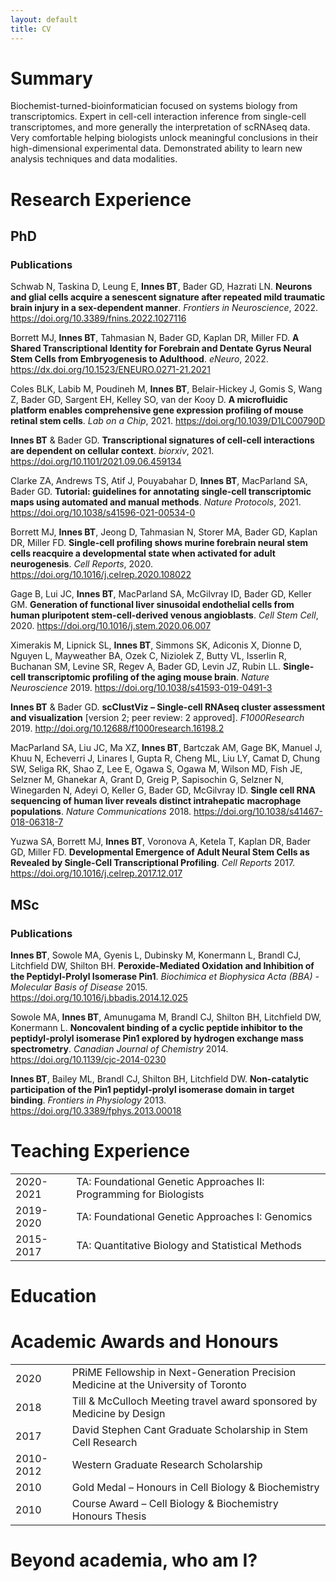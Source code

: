 ```yaml
---
layout: default
title: CV
---
```


# Summary
Biochemist-turned-bioinformatician focused on systems biology from transcriptomics.  Expert in cell-cell interaction inference from single-cell transcriptomes, and more generally the interpretation of scRNAseq data.  Very comfortable helping biologists unlock meaningful conclusions in their high-dimensional experimental data.  Demonstrated ability to learn new analysis techniques and data modalities.

# Research Experience
## PhD
### Publications

Schwab N, Taskina D, Leung E, **Innes BT**, Bader GD, Hazrati LN.  **Neurons and glial cells acquire a senescent signature after repeated mild traumatic brain injury in a sex-dependent manner**. *Frontiers in Neuroscience*, 2022. https://doi.org/10.3389/fnins.2022.1027116

Borrett MJ, **Innes BT**, Tahmasian N, Bader GD, Kaplan DR, Miller FD. **A Shared Transcriptional Identity for Forebrain and Dentate Gyrus Neural Stem Cells from Embryogenesis to Adulthood**. *eNeuro*, 2022. https://dx.doi.org/10.1523/ENEURO.0271-21.2021

Coles BLK, Labib M, Poudineh M, **Innes BT**, Belair-Hickey J, Gomis S, Wang Z, Bader GD, Sargent EH, Kelley SO, van der Kooy D. **A microfluidic platform enables comprehensive gene expression profiling of mouse retinal stem cells**. *Lab on a Chip*, 2021. https://doi.org/10.1039/D1LC00790D

**Innes BT** & Bader GD. **Transcriptional signatures of cell-cell interactions are dependent on cellular context**. *biorxiv*, 2021. https://doi.org/10.1101/2021.09.06.459134

Clarke ZA, Andrews TS, Atif J, Pouyabahar D, **Innes BT**, MacParland SA,  Bader GD.  **Tutorial: guidelines for annotating single-cell transcriptomic maps using automated and manual methods**. *Nature Protocols*, 2021. https://doi.org/10.1038/s41596-021-00534-0

Borrett MJ, **Innes BT**, Jeong D, Tahmasian N, Storer MA, Bader GD, Kaplan DR, Miller FD.  **Single-cell profiling shows murine forebrain neural stem cells reacquire a developmental state when activated for adult neurogenesis**. *Cell Reports*, 2020. https://doi.org/10.1016/j.celrep.2020.108022

Gage B, Lui JC, **Innes BT**, MacParland SA, McGilvray ID, Bader GD, Keller GM. **Generation of functional liver sinusoidal endothelial cells from human pluripotent stem-cell-derived venous angioblasts**. *Cell Stem Cell*, 2020. https://doi.org/10.1016/j.stem.2020.06.007

Ximerakis M, Lipnick SL, **Innes BT**, Simmons SK, Adiconis X, Dionne D, Nguyen L, Mayweather BA, Ozek C, Niziolek Z, Butty VL, Isserlin R, Buchanan SM, Levine SR, Regev A, Bader GD, Levin JZ, Rubin LL. **Single-cell transcriptomic profiling of the aging mouse brain**. *Nature Neuroscience* 2019. https://doi.org/10.1038/s41593-019-0491-3

**Innes BT** & Bader GD. **scClustViz – Single-cell RNAseq cluster assessment and visualization** [version 2; peer review: 2 approved]. *F1000Research* 2019. http://doi.org/10.12688/f1000research.16198.2

MacParland SA, Liu JC, Ma XZ, **Innes BT**, Bartczak AM, Gage BK, Manuel J, Khuu N, Echeverri J, Linares I, Gupta R, Cheng ML, Liu LY, Camat D, Chung SW, Seliga RK, Shao Z, Lee E, Ogawa S, Ogawa M, Wilson MD, Fish JE, Selzner M, Ghanekar A, Grant D, Greig P, Sapisochin G, Selzner N, Winegarden N, Adeyi O, Keller G, Bader GD, McGilvray ID. **Single cell RNA sequencing of human liver reveals distinct intrahepatic macrophage populations**. *Nature Communications* 2018. https://doi.org/10.1038/s41467-018-06318-7

Yuzwa SA, Borrett MJ, **Innes BT**, Voronova A, Ketela T, Kaplan DR, Bader GD, Miller FD. **Developmental Emergence of Adult Neural Stem Cells as Revealed by Single-Cell Transcriptional Profiling**. *Cell Reports* 2017.  https://doi.org/10.1016/j.celrep.2017.12.017



## MSc
### Publications
**Innes BT**, Sowole MA, Gyenis L, Dubinsky M, Konermann L, Brandl CJ, Litchfield DW, Shilton BH. **Peroxide-Mediated Oxidation and Inhibition of the Peptidyl-Prolyl Isomerase Pin1**. *Biochimica et Biophysica Acta (BBA) - Molecular Basis of Disease* 2015. https://doi.org/10.1016/j.bbadis.2014.12.025

Sowole MA, **Innes BT**, Amunugama M, Brandl CJ, Shilton BH, Litchfield DW, Konermann L. **Noncovalent binding of a cyclic peptide inhibitor to the peptidyl-prolyl isomerase Pin1 explored by hydrogen exchange mass spectrometry**. *Canadian Journal of Chemistry* 2014. https://doi.org/10.1139/cjc-2014-0230

**Innes BT**, Bailey ML, Brandl CJ, Shilton BH, Litchfield DW. **Non-catalytic participation of the Pin1 peptidyl-prolyl isomerase domain in target binding**. *Frontiers in Physiology* 2013. https://doi.org/10.3389/fphys.2013.00018


# Teaching Experience
<table>
  </tr> 
  <tr>
    <td>2020-2021</td><td>TA: Foundational Genetic Approaches II: Programming for Biologists</td>
  </tr>
  <tr>
    <td>2019-2020</td><td>TA: Foundational Genetic Approaches I: Genomics</td>
  </tr>
  <tr>
    <td>2015-2017</td><td>TA: Quantitative Biology and Statistical Methods</td>
  </tr>
</table>
  
# Education


# Academic Awards and Honours
<table>
  <tr>
    <td>2020</td><td>PRiME Fellowship in Next-Generation Precision Medicine at the University of Toronto</td>
  </tr>
  <tr>
    <td>2018</td><td>Till & McCulloch Meeting travel award sponsored by Medicine by Design</td>
  </tr>
  <tr>
    <td>2017</td><td>David Stephen Cant Graduate Scholarship in Stem Cell Research</td>
  </tr>
  <tr>
    <td>2010-2012</td><td>Western Graduate Research Scholarship</td>
  </tr>
  <tr>
    <td>2010</td><td>Gold Medal – Honours in Cell Biology & Biochemistry</td>
  </tr>
  <tr>
    <td>2010</td><td>Course Award – Cell Biology & Biochemistry Honours Thesis</td>
  </tr>
</table>

# Beyond academia, who am I?
